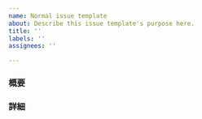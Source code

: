 ```yaml
---
name: Normal issue template
about: Describe this issue template's purpose here.
title: ''
labels: ''
assignees: ''

---
```


### 概要

### 詳細
